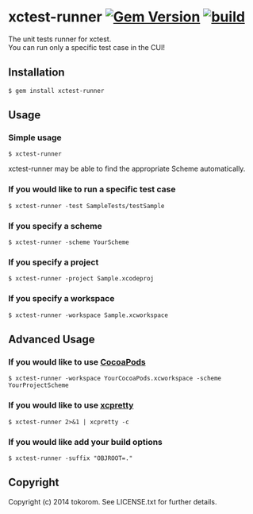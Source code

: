 xctest-runner [![Gem Version](https://badge.fury.io/rb/xctest-runner.png)](http://badge.fury.io/rb/xctest-runner) [![build](https://travis-ci.org/tokorom/xctest-runner.png?branch=master)](https://travis-ci.org/tokorom/xctest-runner)
===================

The unit tests runner for xctest.  
You can run only a specific test case in the CUI!

## Installation

```shell
$ gem install xctest-runner
```

## Usage

### Simple usage

```shell
$ xctest-runner
```

xctest-runner may be able to find the appropriate Scheme automatically.

### If you would like to run a specific test case

```shell
$ xctest-runner -test SampleTests/testSample
```

### If you specify a scheme

```shell
$ xctest-runner -scheme YourScheme
```

### If you specify a project

```shell
$ xctest-runner -project Sample.xcodeproj
```

### If you specify a workspace

```shell
$ xctest-runner -workspace Sample.xcworkspace
```

## Advanced Usage

### If you would like to use [CocoaPods](http://cocoapods.org/)

```shell
$ xctest-runner -workspace YourCocoaPods.xcworkspace -scheme YourProjectScheme
```

### If you would like to use [xcpretty](https://github.com/mneorr/XCPretty)

```shell
$ xctest-runner 2>&1 | xcpretty -c
```

### If you would like add your build options

```shell
$ xctest-runner -suffix "OBJROOT=."
```

## Copyright

Copyright (c) 2014 tokorom. See LICENSE.txt for
further details.

